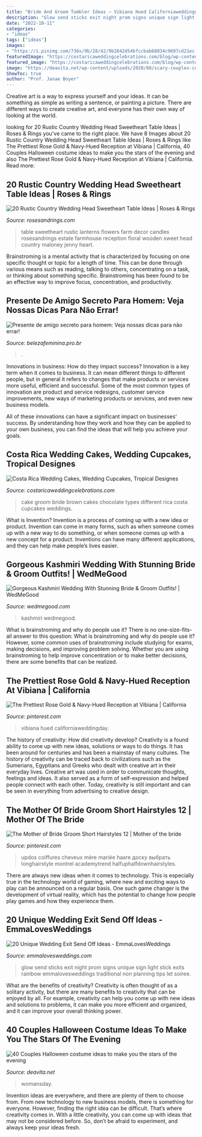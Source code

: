 ```yaml
---
title: "Bride And Groom Tumbler Ideas ~ Vibiana Hued Californiaweddingday"
description: "Glow send sticks exit night prom signs unique sign light stick exits rainbow emmalovesweddings traditional non planning tips let soiree"
date: "2022-10-11"
categories:
- "ideas"
tags: ["ideas"]
images:
- "https://i.pinimg.com/736x/9b/28/42/9b2842d54bfccbab68034c9697cd21ec.jpg"
featuredImage: "https://costaricaweddingcelebrations.com/blog/wp-content/uploads/2014/04/chocolate-and-white-bride-groom-cake.jpg"
featured_image: "https://costaricaweddingcelebrations.com/blog/wp-content/uploads/2014/04/chocolate-and-white-bride-groom-cake.jpg"
image: "https://deavita.net/wp-content/uploads/2020/08/scary-couples-costumes-ideas-zombie-bride-and-groom.jpg"
ShowToc: true
author: "Prof. Janae Boyer"
---
```



Creative art is a way to express yourself and your ideas. It can be something as simple as writing a sentence, or painting a picture. There are different ways to create creative art, and everyone has their own way of looking at the world.

	

		
looking for 20 Rustic Country Wedding Head Sweetheart Table Ideas | Roses &amp; Rings you've came to the right place. We have 8 Images about 20 Rustic Country Wedding Head Sweetheart Table Ideas | Roses &amp; Rings like The Prettiest Rose Gold &amp; Navy-Hued Reception at Vibiana | California, 40 Couples Halloween costume ideas to make you the stars of the evening and also The Prettiest Rose Gold &amp; Navy-Hued Reception at Vibiana | California. Read more:
		
    
## 20 Rustic Country Wedding Head Sweetheart Table Ideas | Roses &amp; Rings

<img loading=lazy src="http://www.rosesandrings.com/wp-content/uploads/2018/01/Wedding-reception-sweetheart-table-with-wooden-farm-table-lanterns-candles.jpg" onerror="this.onerror=null;this.src='https://tse3.mm.bing.net/th?id=OIP.8138ZBc8uxOaQbvOjYUAOQHaLH&amp;pid=15.1';" alt="20 Rustic Country Wedding Head Sweetheart Table Ideas | Roses &amp; Rings">

_Source: rosesandrings.com_

>table sweetheart rustic lanterns flowers farm decor candles rosesandrings estate farmhouse reception floral wooden sweet head country maloney jenny heart. 

	

Brainstroming is a mental activity that is characterized by focusing on one specific thought or topic for a length of time. This can be done through various means such as reading, talking to others, concentrating on a task, or thinking about something specific. Brainstroming has been found to be an effective way to improve focus, concentration, and productivity.

    
## Presente De Amigo Secreto Para Homem: Veja Nossas Dicas Para Não Errar!

<img loading=lazy src="http://www.belezafeminina.pro.br/wp-content/uploads/2017/10/Presente-de-amigo-secreto-para-homem-5.jpg" onerror="this.onerror=null;this.src='https://tse4.mm.bing.net/th?id=OIP.iliWkfHNWL9ZeFZze9X_-QHaLI&amp;pid=15.1';" alt="Presente de amigo secreto para homem: Veja nossas dicas para não errar!">

_Source: belezafeminina.pro.br_

>. 

	

Innovations in business: How do they impact success?
Innovation is a key term when it comes to business. It can mean different things to different people, but in general it refers to changes that make products or services more useful, efficient and successful.
Some of the most common types of innovation are product and service redesigns, customer service improvements, new ways of marketing products or services, and even new business models.

All of these innovations can have a significant impact on businesses' success. By understanding how they work and how they can be applied to your own business, you can find the ideas that will help you achieve your goals.

    
## Costa Rica Wedding Cakes, Wedding Cupcakes, Tropical Designes

<img loading=lazy src="https://costaricaweddingcelebrations.com/blog/wp-content/uploads/2014/04/chocolate-and-white-bride-groom-cake.jpg" onerror="this.onerror=null;this.src='https://tse3.mm.bing.net/th?id=OIP.pbyiAmIzFWwkNUe8S9zU3AHaJ4&amp;pid=15.1';" alt="Costa Rica Wedding Cakes, Wedding Cupcakes, Tropical Designes">

_Source: costaricaweddingcelebrations.com_

>cake groom bride brown cakes chocolate types different rica costa cupcakes weddings. 

	

What is Invention?
Invention is a process of coming up with a new idea or product. Invention can come in many forms, such as when someone comes up with a new way to do something, or when someone comes up with a new concept for a product. Inventions can have many different applications, and they can help make people’s lives easier.

    
## Gorgeous Kashmiri Wedding With Stunning Bride &amp; Groom Outfits! | WedMeGood

<img loading=lazy src="https://image.wedmegood.com/resized-nw/1300X/wp-content/uploads/2018/08/ORN_9689.jpg" onerror="this.onerror=null;this.src='https://tse4.mm.bing.net/th?id=OIP.M4p8wf9IFfp5VJS-I__50gHaLF&amp;pid=15.1';" alt="Gorgeous Kashmiri Wedding With Stunning Bride &amp; Groom Outfits! | WedMeGood">

_Source: wedmegood.com_

>kashmiri wedmegood. 

	

What is brainstroming and why do people use it?
There is no one-size-fits-all answer to this question: What is brainstroming and why do people use it? However, some common uses of brainstroming include studying for exams, making decisions, and improving problem solving. Whether you are using brainstroming to help improve concentration or to make better decisions, there are some benefits that can be realized.

    
## The Prettiest Rose Gold &amp; Navy-Hued Reception At Vibiana | California

<img loading=lazy src="https://i.pinimg.com/736x/0c/0a/da/0c0ada31919cc176a9d1dc9a91f39dc3.jpg" onerror="this.onerror=null;this.src='https://tse3.mm.bing.net/th?id=OIP.I-6xdzfqWfz40jLP6sbMZQHaLH&amp;pid=15.1';" alt="The Prettiest Rose Gold &amp; Navy-Hued Reception at Vibiana | California">

_Source: pinterest.com_

>vibiana hued californiaweddingday. 

	

The history of creativity: How did creativity develop?
Creativity is a found ability to come up with new ideas, solutions or ways to do things. It has been around for centuries and has been a mainstay of many cultures. The history of creativity can be traced back to civilizations such as the Sumerians, Egyptians and Greeks who dealt with creative art in their everyday lives. Creative art was used in order to communicate thoughts, feelings and ideas. It also served as a form of self-expression and helped people connect with each other. Today, creativity is still important and can be seen in everything from advertising to creative design.

    
## The Mother Of Bride Groom Short Hairstyles 12 | Mother Of The Bride

<img loading=lazy src="https://i.pinimg.com/736x/9b/28/42/9b2842d54bfccbab68034c9697cd21ec.jpg" onerror="this.onerror=null;this.src='https://tse4.mm.bing.net/th?id=OIP.tdhvwCjQoaxBzoD2ALDGLAHaJ4&amp;pid=15.1';" alt="The Mother of Bride Groom Short Hairstyles 12 | Mother of the bride">

_Source: pinterest.com_

>updos coiffures cheveux mère mariée haare доску выбрать longhairstyle montrel academytrend halfuphalfdownhairstyles. 

	

There are always new ideas when it comes to technology. This is especially true in the technology world of gaming, where new and exciting ways to play can be announced on a regular basis. One such game changer is the development of virtual reality, which has the potential to change how people play games and how they experience them.

    
## 20 Unique Wedding Exit Send Off Ideas - EmmaLovesWeddings

<img loading=lazy src="http://emmalovesweddings.com/wp-content/uploads/2017/08/wedding-night-send-off-ideas-with-glow-sticks.jpg" onerror="this.onerror=null;this.src='https://tse1.mm.bing.net/th?id=OIP.Q4jEzCAN8-yMzRJ45a2AXAHaLH&amp;pid=15.1';" alt="20 Unique Wedding Exit Send Off Ideas - EmmaLovesWeddings">

_Source: emmalovesweddings.com_

>glow send sticks exit night prom signs unique sign light stick exits rainbow emmalovesweddings traditional non planning tips let soiree. 

	

What are the benefits of creativity?
Creativity is often thought of as a solitary activity, but there are many benefits to creativity that can be enjoyed by all. For example, creativity can help you come up with new ideas and solutions to problems, it can make you more efficient and organized, and it can improve your overall thinking power.

    
## 40 Couples Halloween Costume Ideas To Make You The Stars Of The Evening

<img loading=lazy src="https://deavita.net/wp-content/uploads/2020/08/scary-couples-costumes-ideas-zombie-bride-and-groom.jpg" onerror="this.onerror=null;this.src='https://tse3.mm.bing.net/th?id=OIP.HoQG2GGFl7-TFGtCGRAZOgHaLH&amp;pid=15.1';" alt="40 Couples Halloween costume ideas to make you the stars of the evening">

_Source: deavita.net_

>womansday. 

	

Invention ideas are everywhere, and there are plenty of them to choose from. From new technology to new business models, there is something for everyone. However, finding the right idea can be difficult. That’s where creativity comes in. With a little creativity, you can come up with ideas that may not be considered before. So, don’t be afraid to experiment, and always keep your ideas fresh.

